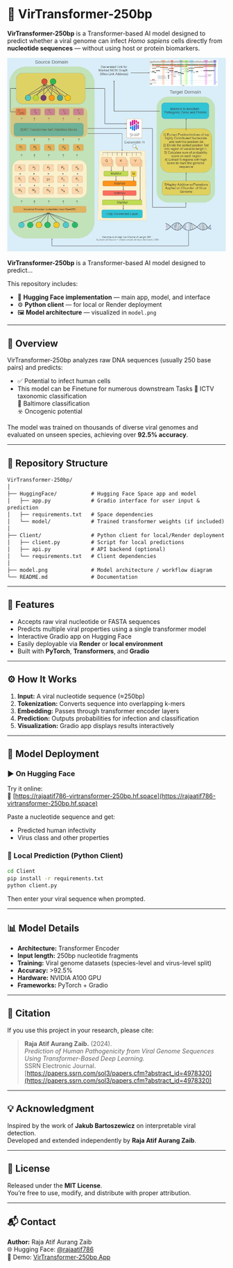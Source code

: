# 🧬 VirTransformer-250bp

**VirTransformer-250bp** is a Transformer-based AI model designed to predict whether a viral genome can infect *Homo sapiens* cells directly from **nucleotide sequences** — without using host or protein biomarkers.



![Model Architecture](model.png)

**VirTransformer-250bp** is a Transformer-based AI model designed to predict...

This repository includes:
- 🧠 **Hugging Face implementation** — main app, model, and interface
- ⚙️ **Python client** — for local or Render deployment
- 🖼️ **Model architecture** — visualized in `model.png`

---

## 🚀 Overview

VirTransformer-250bp analyzes raw DNA sequences (usually 250 base pairs) and predicts:
- ✅ Potential to infect human cells
- This model can be Finetune for numerous downstream Tasks
   🧫 ICTV taxonomic classification  
   🧬 Baltimore classification  
   ☣️ Oncogenic potential  

The model was trained on thousands of diverse viral genomes and evaluated on unseen species, achieving over **92.5% accuracy**.

---

## 📂 Repository Structure

```
VirTransformer-250bp/
│
├── HuggingFace/           # Hugging Face Space app and model
│   ├── app.py             # Gradio interface for user input & prediction
│   ├── requirements.txt   # Space dependencies
│   └── model/             # Trained transformer weights (if included)
│
├── Client/                # Python client for local/Render deployment
│   ├── client.py          # Script for local predictions
│   ├── api.py             # API backend (optional)
│   └── requirements.txt   # Client dependencies
│
├── model.png              # Model architecture / workflow diagram
└── README.md              # Documentation
```

---

## 🧩 Features

- Accepts raw viral nucleotide or FASTA sequences  
- Predicts multiple viral properties using a single transformer model  
- Interactive Gradio app on Hugging Face  
- Easily deployable via **Render** or **local environment**  
- Built with **PyTorch**, **Transformers**, and **Gradio**

---

## ⚙️ How It Works

1. **Input:** A viral nucleotide sequence (≈250bp)  
2. **Tokenization:** Converts sequence into overlapping k-mers  
3. **Embedding:** Passes through transformer encoder layers  
4. **Prediction:** Outputs probabilities for infection and classification  
5. **Visualization:** Gradio app displays results interactively  

---

## 🧠 Model Deployment

### ▶️ On Hugging Face

Try it online:  
🔗 [https://rajaatif786-virtransformer-250bp.hf.space](https://rajaatif786-virtransformer-250bp.hf.space)

Paste a nucleotide sequence and get:
- Predicted human infectivity  
- Virus class and other properties  

### 🐍 Local Prediction (Python Client)

```bash
cd Client
pip install -r requirements.txt
python client.py
```

Then enter your viral sequence when prompted.

---

## 📊 Model Details

- **Architecture:** Transformer Encoder  
- **Input length:** 250bp nucleotide fragments  
- **Training:** Viral genome datasets (species-level and virus-level split)  
- **Accuracy:** >92.5%  
- **Hardware:** NVIDIA A100 GPU  
- **Frameworks:** PyTorch + Gradio  

---

## 📜 Citation

If you use this project in your research, please cite:

> **Raja Atif Aurang Zaib.** (2024).  
> *Prediction of Human Pathogenicity from Viral Genome Sequences Using Transformer-Based Deep Learning.*  
> SSRN Electronic Journal.  
> [https://papers.ssrn.com/sol3/papers.cfm?abstract_id=4978320](https://papers.ssrn.com/sol3/papers.cfm?abstract_id=4978320)

---

## 💡 Acknowledgment

Inspired by the work of **Jakub Bartoszewicz** on interpretable viral detection.  
Developed and extended independently by **Raja Atif Aurang Zaib**.

---

## 🧰 License

Released under the **MIT License**.  
You’re free to use, modify, and distribute with proper attribution.

---

## 📬 Contact

**Author:** Raja Atif Aurang Zaib  
🌐 Hugging Face: [@rajaatif786](https://huggingface.co/rajaatif786)  
🔗 Demo: [VirTransformer-250bp App](https://rajaatif786-virtransformer-250bp.hf.space)
